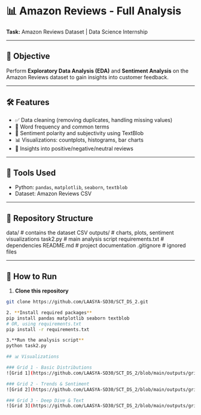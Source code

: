 # 📊 Amazon Reviews - Full Analysis

**Task:** Amazon Reviews Dataset | Data Science Internship

---

## 🎯 Objective
Perform **Exploratory Data Analysis (EDA)** and **Sentiment Analysis** on the Amazon Reviews dataset to gain insights into customer feedback.

---

## 🛠 Features
- ✅ Data cleaning (removing duplicates, handling missing values)  
- 📝 Word frequency and common terms  
- 💬 Sentiment polarity and subjectivity using TextBlob  
- 📊 Visualizations: countplots, histograms, bar charts  
- 📌 Insights into positive/negative/neutral reviews  

---

## 🧰 Tools Used
- Python: `pandas`, `matplotlib`, `seaborn`, `textblob`  
- Dataset: Amazon Reviews CSV  

---

## 📁 Repository Structure
data/ # contains the dataset CSV
outputs/ # charts, plots, sentiment visualizations
task2.py # main analysis script
requirements.txt # dependencies
README.md # project documentation
.gitignore # ignored files


---

## 🚀 How to Run

1. **Clone this repository**  
```bash
git clone https://github.com/LAASYA-SD30/SCT_DS_2.git

2. **Install required packages**
pip install pandas matplotlib seaborn textblob
# OR, using requirements.txt
pip install -r requirements.txt

3.**Run the analysis script**
python task2.py

## 📊 Visualizations

### Grid 1 - Basic Distributions
![Grid 1](https://github.com/LAASYA-SD30/SCT_DS_2/blob/main/outputs/grid1_basic_distributions.png?raw=true)

### Grid 2 - Trends & Sentiment
![Grid 2](https://github.com/LAASYA-SD30/SCT_DS_2/blob/main/outputs/grid2_trends_sentiment.png?raw=true)

### Grid 3 - Deep Dive & Text
![Grid 3](https://github.com/LAASYA-SD30/SCT_DS_2/blob/main/outputs/grid3_deep_dive.png?raw=true)



